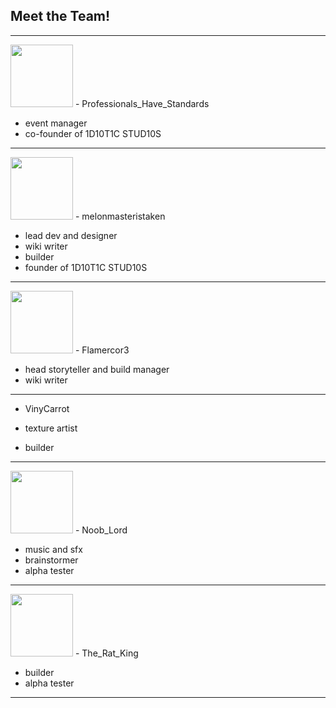 ## Meet the Team!

---

<img src="https://github.com/1D10T1C-STUD10S/more-to-explore/assets/112738649/1edc3223-d9ee-4350-b985-f9d4811aa172" width="100" height="100">
- Professionals_Have_Standards

 - event manager
 - co-founder of 1D10T1C STUD10S

---


<img src="https://github.com/1D10T1C-STUD10S/more-to-explore/assets/112738649/315e7220-8799-41ef-8f37-30b0cb15312d" width="100" height="100">
- melonmasteristaken

 - lead dev and designer
 - wiki writer
 - builder
 - founder of 1D10T1C STUD10S

 ---

<img src="https://github.com/1D10T1C-STUD10S/more-to-explore/assets/112738649/45f1fe7e-9b38-40c0-9e64-b755814a1931" width="100" height="100">
- Flamercor3

 - head storyteller and build manager
 - wiki writer

---


- VinyCarrot

- texture artist
- builder

---

<img src="https://github.com/1D10T1C-STUD10S/more-to-explore/assets/112738649/0f353ade-d1c7-41eb-9af5-611962e76ba6" width="100" height="100">
- Noob_Lord

- music and sfx
- brainstormer
- alpha tester

---

<img src="https://github.com/1D10T1C-STUD10S/more-to-explore/assets/112738649/15e5573e-010f-4b6a-b6b4-656a93fb69a1" width="100" height="100">
- The_Rat_King

- builder
- alpha tester

---

